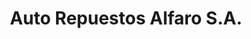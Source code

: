 ---
title: "Auto Repuestos Alfaro S.A."
url: /san-jose/auto-repuestos-alfaro-s-a/
shop: piezas de automóviles
---